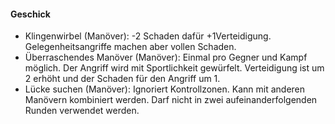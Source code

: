 #### Geschick

* Klingenwirbel (Manöver): -2 Schaden dafür +1Verteidigung. Gelegenheitsangriffe machen aber vollen Schaden.
* Überraschendes Manöver (Manöver): Einmal pro Gegner und Kampf möglich. Der Angriff wird mit Sportlichkeit gewürfelt.
Verteidigung ist um 2 erhöht und der Schaden für den Angriff um 1.
* Lücke suchen (Manöver): Ignoriert Kontrollzonen. Kann mit anderen Manövern kombiniert werden. Darf nicht in zwei
aufeinanderfolgenden Runden verwendet werden.
